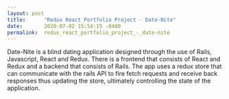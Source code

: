 ```yaml
---
layout: post
title:      "Redux React Portfolio Project - Date-Nite"
date:       2020-07-02 15:54:15 -0400
permalink:  redux_react_portfolio_project_-_date-nite
---
```



Date-Nite is a blind dating application designed through the use of Rails, Javascript, React and Redux. There is a frontend that consists of React and Redux and a backend that consists of Rails. The app uses a redux store that can communicate with the rails API to fire fetch requests and receive back responses thus updating the store, ultimately controlling the state of the application. 
